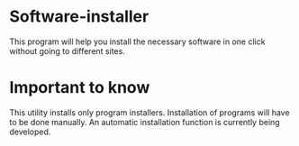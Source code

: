 # Software-installer
This program will help you install the necessary software in one click without going to different sites. 
# Important to know
This utility installs only program installers. Installation of programs will have to be done manually. An automatic installation function is currently being developed.
